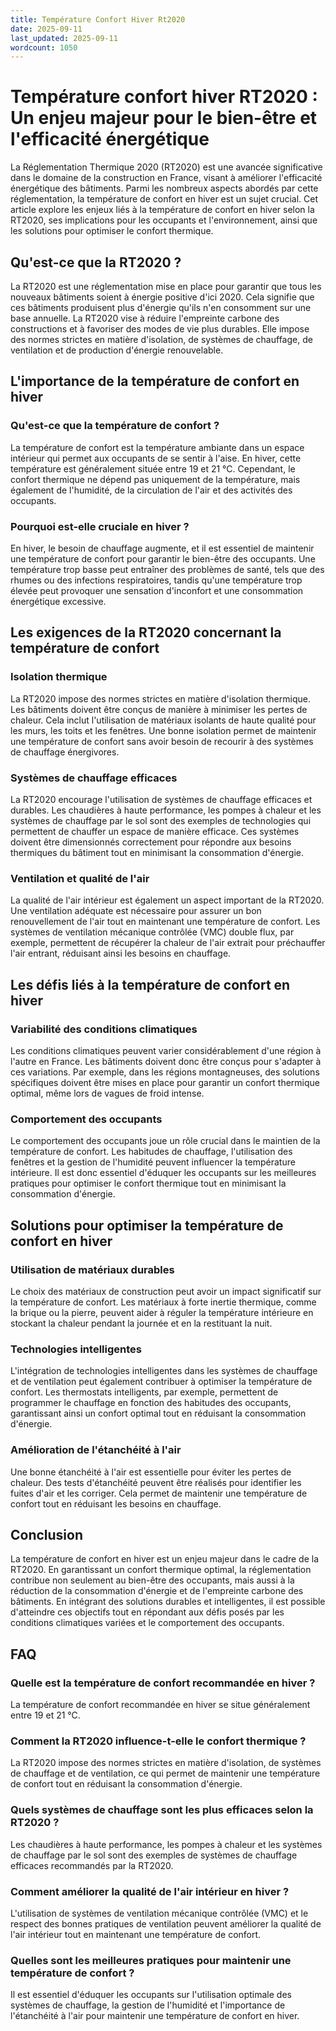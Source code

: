 ```yaml
---
title: Température Confort Hiver Rt2020
date: 2025-09-11
last_updated: 2025-09-11
wordcount: 1050
---
```


# Température confort hiver RT2020 : Un enjeu majeur pour le bien-être et l'efficacité énergétique

La Réglementation Thermique 2020 (RT2020) est une avancée significative dans le domaine de la construction en France, visant à améliorer l'efficacité énergétique des bâtiments. Parmi les nombreux aspects abordés par cette réglementation, la température de confort en hiver est un sujet crucial. Cet article explore les enjeux liés à la température de confort en hiver selon la RT2020, ses implications pour les occupants et l'environnement, ainsi que les solutions pour optimiser le confort thermique.

## Qu'est-ce que la RT2020 ?

La RT2020 est une réglementation mise en place pour garantir que tous les nouveaux bâtiments soient à énergie positive d'ici 2020. Cela signifie que ces bâtiments produisent plus d'énergie qu'ils n'en consomment sur une base annuelle. La RT2020 vise à réduire l'empreinte carbone des constructions et à favoriser des modes de vie plus durables. Elle impose des normes strictes en matière d'isolation, de systèmes de chauffage, de ventilation et de production d'énergie renouvelable.

## L'importance de la température de confort en hiver

### Qu'est-ce que la température de confort ?

La température de confort est la température ambiante dans un espace intérieur qui permet aux occupants de se sentir à l'aise. En hiver, cette température est généralement située entre 19 et 21 °C. Cependant, le confort thermique ne dépend pas uniquement de la température, mais également de l'humidité, de la circulation de l'air et des activités des occupants.

### Pourquoi est-elle cruciale en hiver ?

En hiver, le besoin de chauffage augmente, et il est essentiel de maintenir une température de confort pour garantir le bien-être des occupants. Une température trop basse peut entraîner des problèmes de santé, tels que des rhumes ou des infections respiratoires, tandis qu'une température trop élevée peut provoquer une sensation d'inconfort et une consommation énergétique excessive.

## Les exigences de la RT2020 concernant la température de confort

### Isolation thermique

La RT2020 impose des normes strictes en matière d'isolation thermique. Les bâtiments doivent être conçus de manière à minimiser les pertes de chaleur. Cela inclut l'utilisation de matériaux isolants de haute qualité pour les murs, les toits et les fenêtres. Une bonne isolation permet de maintenir une température de confort sans avoir besoin de recourir à des systèmes de chauffage énergivores.

### Systèmes de chauffage efficaces

La RT2020 encourage l'utilisation de systèmes de chauffage efficaces et durables. Les chaudières à haute performance, les pompes à chaleur et les systèmes de chauffage par le sol sont des exemples de technologies qui permettent de chauffer un espace de manière efficace. Ces systèmes doivent être dimensionnés correctement pour répondre aux besoins thermiques du bâtiment tout en minimisant la consommation d'énergie.

### Ventilation et qualité de l'air

La qualité de l'air intérieur est également un aspect important de la RT2020. Une ventilation adéquate est nécessaire pour assurer un bon renouvellement de l'air tout en maintenant une température de confort. Les systèmes de ventilation mécanique contrôlée (VMC) double flux, par exemple, permettent de récupérer la chaleur de l'air extrait pour préchauffer l'air entrant, réduisant ainsi les besoins en chauffage.

## Les défis liés à la température de confort en hiver

### Variabilité des conditions climatiques

Les conditions climatiques peuvent varier considérablement d'une région à l'autre en France. Les bâtiments doivent donc être conçus pour s'adapter à ces variations. Par exemple, dans les régions montagneuses, des solutions spécifiques doivent être mises en place pour garantir un confort thermique optimal, même lors de vagues de froid intense.

### Comportement des occupants

Le comportement des occupants joue un rôle crucial dans le maintien de la température de confort. Les habitudes de chauffage, l'utilisation des fenêtres et la gestion de l'humidité peuvent influencer la température intérieure. Il est donc essentiel d'éduquer les occupants sur les meilleures pratiques pour optimiser le confort thermique tout en minimisant la consommation d'énergie.

## Solutions pour optimiser la température de confort en hiver

### Utilisation de matériaux durables

Le choix des matériaux de construction peut avoir un impact significatif sur la température de confort. Les matériaux à forte inertie thermique, comme la brique ou la pierre, peuvent aider à réguler la température intérieure en stockant la chaleur pendant la journée et en la restituant la nuit.

### Technologies intelligentes

L'intégration de technologies intelligentes dans les systèmes de chauffage et de ventilation peut également contribuer à optimiser la température de confort. Les thermostats intelligents, par exemple, permettent de programmer le chauffage en fonction des habitudes des occupants, garantissant ainsi un confort optimal tout en réduisant la consommation d'énergie.

### Amélioration de l'étanchéité à l'air

Une bonne étanchéité à l'air est essentielle pour éviter les pertes de chaleur. Des tests d'étanchéité peuvent être réalisés pour identifier les fuites d'air et les corriger. Cela permet de maintenir une température de confort tout en réduisant les besoins en chauffage.

## Conclusion

La température de confort en hiver est un enjeu majeur dans le cadre de la RT2020. En garantissant un confort thermique optimal, la réglementation contribue non seulement au bien-être des occupants, mais aussi à la réduction de la consommation d'énergie et de l'empreinte carbone des bâtiments. En intégrant des solutions durables et intelligentes, il est possible d'atteindre ces objectifs tout en répondant aux défis posés par les conditions climatiques variées et le comportement des occupants.

## FAQ

### Quelle est la température de confort recommandée en hiver ?

La température de confort recommandée en hiver se situe généralement entre 19 et 21 °C.

### Comment la RT2020 influence-t-elle le confort thermique ?

La RT2020 impose des normes strictes en matière d'isolation, de systèmes de chauffage et de ventilation, ce qui permet de maintenir une température de confort tout en réduisant la consommation d'énergie.

### Quels systèmes de chauffage sont les plus efficaces selon la RT2020 ?

Les chaudières à haute performance, les pompes à chaleur et les systèmes de chauffage par le sol sont des exemples de systèmes de chauffage efficaces recommandés par la RT2020.

### Comment améliorer la qualité de l'air intérieur en hiver ?

L'utilisation de systèmes de ventilation mécanique contrôlée (VMC) et le respect des bonnes pratiques de ventilation peuvent améliorer la qualité de l'air intérieur tout en maintenant une température de confort.

### Quelles sont les meilleures pratiques pour maintenir une température de confort ?

Il est essentiel d'éduquer les occupants sur l'utilisation optimale des systèmes de chauffage, la gestion de l'humidité et l'importance de l'étanchéité à l'air pour maintenir une température de confort en hiver.